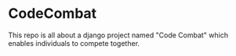 # CodeCombat
This repo is all about a django project named "Code Combat"  which enables individuals to compete together.
